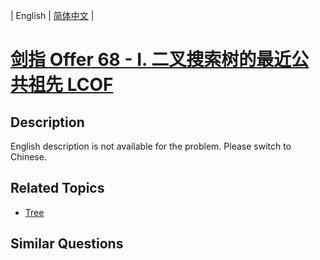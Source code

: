 
| English | [简体中文](README.md) |

# [剑指 Offer 68 - I. 二叉搜索树的最近公共祖先 LCOF](https://leetcode-cn.com/problems/er-cha-sou-suo-shu-de-zui-jin-gong-gong-zu-xian-lcof/)

## Description

<p>English description is not available for the problem. Please switch to Chinese.</p>


## Related Topics

- [Tree](https://leetcode-cn.com/tag/tree)

## Similar Questions


